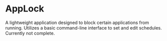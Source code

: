 # AppLock 

A lightweight application designed to block certain applications from running. Utilizes a basic command-line interface to set and edit schedules. Currently not complete. 
